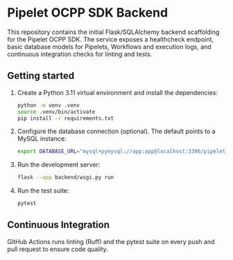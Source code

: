 # Pipelet OCPP SDK Backend

This repository contains the initial Flask/SQLAlchemy backend scaffolding for the Pipelet OCPP SDK. The service exposes a healthcheck endpoint, basic database models for Pipelets, Workflows and execution logs, and continuous integration checks for linting and tests.

## Getting started

1. Create a Python 3.11 virtual environment and install the dependencies:

   ```bash
   python -m venv .venv
   source .venv/bin/activate
   pip install -r requirements.txt
   ```

2. Configure the database connection (optional). The default points to a MySQL instance:

   ```bash
   export DATABASE_URL="mysql+pymysql://app:app@localhost:3306/pipelet_sandbox"
   ```

3. Run the development server:

   ```bash
   flask --app backend/wsgi.py run
   ```

4. Run the test suite:

   ```bash
   pytest
   ```

## Continuous Integration

GitHub Actions runs linting (Ruff) and the pytest suite on every push and pull request to ensure code quality.
